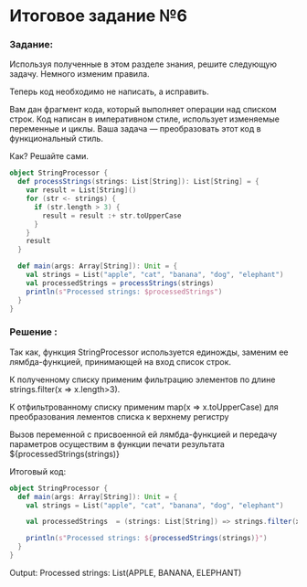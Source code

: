 # Итоговое задание №6

### Задание:
Используя полученные в этом разделе знания, решите следующую задачу. Немного изменим правила.

Теперь код необходимо не написать, а исправить. 

Вам дан фрагмент кода, который выполняет операции над списком строк. Код написан в императивном стиле, использует изменяемые переменные и циклы. Ваша задача — преобразовать этот код в функциональный стиль. 

Как? Решайте сами.

```scala
object StringProcessor {
  def processStrings(strings: List[String]): List[String] = {
    var result = List[String]()
    for (str <- strings) {
      if (str.length > 3) {
        result = result :+ str.toUpperCase
      }
    }
    result
  }

  def main(args: Array[String]): Unit = {
    val strings = List("apple", "cat", "banana", "dog", "elephant")
    val processedStrings = processStrings(strings)
    println(s"Processed strings: $processedStrings")
  }
}
```

### Решение :

Так как, функция StringProcessor используется единожды, заменим ее лямбда-функцией, принимающей на вход список строк.

К полученному списку применим фильтрацию элементов по длине strings.filter(x => x.length>3).

К отфильтрованному списку применим map(x => x.toUpperCase) для преобразования лементов списка  к верхнему регистру

Вызов переменной с присвоенной ей лямбда-функцией и передачу параметров осуществим в функции печати результата ${processedStrings(strings)}


Итоговый код:

```scala
object StringProcessor {
  def main(args: Array[String]): Unit = {
    val strings = List("apple", "cat", "banana", "dog", "elephant")

    val processedStrings  = (strings: List[String]) => strings.filter(x => x.length>3).map(x => x.toUpperCase)

    println(s"Processed strings: ${processedStrings(strings)}")
  }
}
```

Output: Processed strings: List(APPLE, BANANA, ELEPHANT)

